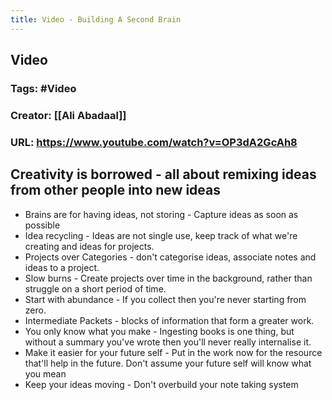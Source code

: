 ```yaml
---
title: Video - Building A Second Brain
---
```


## **Video**
### **Tags**: #Video
### **Creator**: [[Ali Abadaal]]
### **URL**:  https://www.youtube.com/watch?v=OP3dA2GcAh8
## Creativity is borrowed - all about remixing ideas from other people into new ideas
- Brains are for having ideas, not storing - Capture ideas as soon as possible
- Idea recycling - Ideas are not single use, keep track of what we're creating and ideas for projects.
- Projects over Categories - don't categorise ideas, associate notes and ideas to a project.
- Slow burns - Create projects over time in the background, rather than struggle on a short period of time.
- Start with abundance - If you collect then you're never starting from zero.
- Intermediate Packets - blocks of information that form a greater work.
- You only know what you make - Ingesting books is one thing, but without a summary you've wrote then you'll never really internalise it.
- Make it easier for your future self - Put in the work now for the resource that'll help in the future. Don't assume your future self will know what you mean
- Keep your ideas moving - Don't overbuild your note taking system